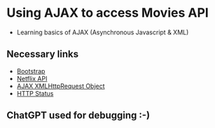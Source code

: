 # Using AJAX to access Movies API

- Learning basics of AJAX (Asynchronous Javascript & XML)

## Necessary links
- [Bootstrap](https://getbootstrap.com/docs/5.3/getting-started/introduction/)
- [Netflix API](https://rapidapi.com/Glavier/api/netflix54/)
- [AJAX XMLHttpRequest Object](https://www.w3schools.com/js/js_ajax_http.asp)
- [HTTP Status](https://httpstatusdogs.com/)

## ChatGPT used for debugging :-)
